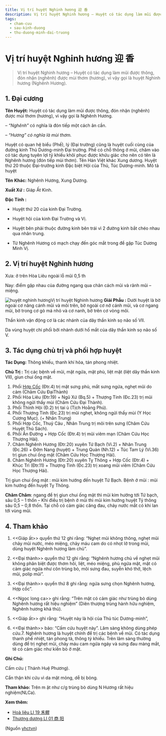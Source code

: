 ```yaml
---
title: Vị trí huyệt Nghinh hương 迎 香
description: Vị trí huyệt Nghinh hương – Huyệt có tác dụng làm mũi được thông, đón nhận (nghênh) được mùi thơm (hương), vì vậy gọi là huyệt Nghinh hương (Nghênh Hương).
tags:
  - cham-cuu
  - sau-kinh-duong
  - thu-duong-minh-dai-truong
---
```


# Vị trí huyệt Nghinh hương 迎 香 

> Vị trí huyệt Nghinh hương – Huyệt có tác dụng làm mũi được thông, đón nhận (nghênh) được mùi thơm (hương), vì vậy gọi là huyệt Nghinh hương (Nghênh Hương).

## **1. Đại cương**

**Tên Huyệt:** Huyệt có tác dụng làm mũi được thông, đón nhận (nghênh) được mùi thơm (hương), vì vậy gọi là Nghênh Hương.

*– “Nghênh”* có nghĩa là đón tiếp một cách ân cần.

*– “Hương” có nghĩa là mùi thơm.*

Huyệt có quan hệ biểu (Phế), lý (Đại trường) cũng là huyệt cuối cùng của đường kinh Thủ Dương-minh Đại trường. Phế có chỗ thông ở mũi, châm vào có tác dụng tuyên lợi tỷ khiếu khôi phục được khứu giác cho nên có tên là Nghênh hương (đón tiếp mùi thơm). Tên Hán Việt khác Xung dương. Huyệt thứ 20 thuộc Đại-trưởng kinh Đặc biệt Hội của Thủ, Túc Dương-minh. Mô tả huyệt

**Tên** **Khác:** Nghênh Hương, Xung Dương.

**Xuất Xứ :** Giáp Ất Kinh.

**Đặc Tính :**

+ Huyệt thứ 20 của kinh Đại Trường.

+ Huyệt hội của kinh Đại Trường và Vị.

+ Huyệt bên phải thuộc đường kinh bên trái vì 2 đường kinh bắt chéo nhau qua nhân trung.

+ Từ Nghênh Hương có mạch chạy đến góc mắt trong để gặp Túc Dương Minh Vị.

## **2. Vị trí huyệt Nghinh hương**

Xưa: ở trên Hòa Liêu ngoài lỗ mũi 0,5 th

Nay: điểm gặp nhau của đường ngang qua chân cách mũi và rãnh mũi – miệng.

![huyệt nghinh hương ](/imgs/yhctvn/vitri-nghinh-huong-1-300x169.jpg)Vị trí huyệt Nghinh hương
**Giải Phẫu :** Dưới huyệt là bờ ngoài cơ nâng cánh mũi và môi trên, bờ ngoài cơ nở cánh mũi, và cơ ngang mũi, bờ trong cơ gò má nhỏ và cơ nanh, bờ trên cơ vòng môi.

Thần kinh vận động cơ là các nhánh của dây thần kinh sọ não số VII.

Da vùng huyệt chi phối bởi nhánh dưới hố mắt của dây thần kinh sọ não số V.

## **3. Tác dụng chủ trị và phối hợp huyệt**

**Tác Dụng:** Thông khiếu, thanh khí hỏa, tán phong nhiệt.

**Chủ Trị :** Trị các bệnh về mũi, mặt ngứa, mặt phù, liệt mặt (liệt dây thần kinh VII), giun chui ống mật.

1. Phối [Hợp Cốc](/yhctvn/huyet-hop-coc-%e5%90%88-%e8%b0%b7) (Đtr.4) trị mặt sưng phù, mắt sưng ngứa, nghẹt mũi do cảm (Châm Cứu ĐạiThành)
2. Phối Hòa Liêu (Đtr.19) + Ngũ Xứ (Bq.5) + Thượng Tinh (Đc.23) trị mũi không ngửi thấy mùi (Châm Cứu Đại Thành).
3. Phối Thính Hội (Đ.2) trị tai ù (Tịch Hoằng Phú).
4. Phối Thượng Tinh (Đc.23) trị mũi nghẹt, không ngửi thấy mùi (Y Học Cương Mục). (+ Nhân Trung)
5. Phối Hợp Cốc, Thuỷ Câu , Nhân Trung trị môi trên sưng (Châm Cứu Huyệt Thủ Sách).
6. Phối Ấn Đường + Hợp Cốc (Đtr.4) trị mũi viêm mạn (Châm Cứu Học Thượng Hải).
7. Châm Nghênh Hương (Đtr.20) xuyên Tứ Bạch (Vi.2) + Nhân Trung (Đc.26) + Đởm Nang (huyệt) + Trung Quản (Nh.12) + Túc Tam Lý (Vi.36) trị giun chui ống mật (Châm Cứu Học Thượng Hải).
8. Châm Nghênh Hương (Đtr.20) xuyên Tỵ Thông + Hợp Cốc (Đtr.4) + Khúc Trì (Đtr.11) + Thượng Tinh (Đc.23) trị xoang mũi viêm (Châm Cứu Học Thượng Hải).

Trị giun chui ống mật : mũi kim hướng đến huyệt Tứ Bạch. Bệnh ở mũi : mũi kim hướng đến huyệt Tỵ Thông.

**Châm Châm**: ngang để trị giun chui ống mật thì mũi kim hướng tới Tứ bạch, sâu 0,5 – 1 thốn – Khi điều trị bệnh ở mũi thì mũi kim hướng huyệt Tỷ thông sâu 0,5 – 0,8 thốn. Tại chỗ có cảm giác căng đau, chảy nước mắt có khi lan tới vùng mũi.

## 4. Tham khảo

1. <<Giáp ất>> quyển thứ 12 ghi rằng: “Nghẹt mũi không thông, nghẹt mũi chảy mũi nước, méo miệng, chảy máu cam do có nhọt lở trong mũi, dùng huyệt Nghênh hương làm chủ”.

2. <<Đại thành>> quyển thứ 12 ghi rằng: “Nghênh hương chủ về nghẹt mũi không phân biệt được thơm hôi, liệt, méo miệng, phù ngứa mặt, mặt có cảm giác ngứa như côn trùng bò, môi sưng đau, suyễn khó thở, lệch mũi, polip mũi”. 

3. <<Đại thành>> quyển thứ 8 ghi rằng: ngứa sưng chọn Nghênh hương, Hợp cốc”. 

4. <<Ngọc long ca>> ghi rằng: “Trên mặt có cảm giác như trùng bò dùng Nghênh hương rất hiệu nghiệm” (Diên thượng trùng hành hữu nghiệm, Nghênh hương khả thủ).

5. <<Giáp ất>> ghi rằng: “Huyệt này là hội của Thủ túc Dương-minh”,

6. <<Đại thành>> bảo: “Cấm cứu huyệt này”. Lâm sàng không dùng phép cứu.7. Nghênh hương là huyệt chính để trị các bệnh về mũi. Có tác dụng thanh phế nhiệt, tán phong tà, thông tỷ khiếu. Trên lâm sàng thường dùng để trị nghẹt mũi, chảy máu cam ngứa ngáy và sưng đau màng mắt, tê có cảm giác như kiến bò ở mặt.

**Ghi Chú:**

Cấm cứu ( Thánh Huệ Phương).

Cẩn thận khi cứu vì da mặt mỏng, dễ bị bỏng.

**Tham khảo:** Trên m ặt như c/g trùng bò dùng N Hương rất hiệu nghiệm(NLCa).

**Xem thêm:**

* [Hoà liêu LI 19 禾髎](/yhctvn/huyet-hoa-lieu-%e7%a6%be-%e9%ab%8e)
* [Thương dương LI 01 商 阳](/yhctvn/huyet-thuong-duong-%e5%95%86-%e9%98%b3)

(Nguồn <a href="https://yhctvn.com/huyet-nghinh-huong-迎香/" target="_blank">yhctvn</a>)

